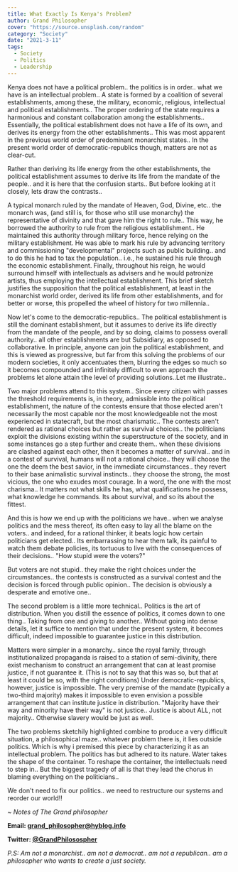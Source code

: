 ```yaml
---
title: What Exactly Is Kenya's Problem?
author: Grand Philosopher
cover: "https://source.unsplash.com/random"
category: "Society"
date: "2021-3-11"
tags:
  - Society
  - Politics
  - Leadership
---
```


Kenya does not have a political problem.. the politics is in order.. what we have is an intellectual problem..
A state is formed by a coalition of several establishments, among these, the military, economic, religious, intellectual and political establishments..
The proper ordering of the state requires a harmonious and constant collaboration among the establishments..
Essentially, the political establishment does not have a life of its own, and derives its energy from the other establishments.. This was most apparent in the previous world order of predominant monarchist states..
In the present world order of democratic-republics though, matters are not as clear-cut.

Rather than deriving its life energy from the other establishments, the political establishment assumes to derive its life from the mandate of the people.. and it is here that the confusion starts.. But before looking at it closely, lets draw the contrasts..

A typical monarch ruled by the mandate of Heaven, God, Divine, etc.. the monarch was, (and still is, for those who still use monarchy) the representative of divinity and that gave him the right to rule.. This way, he borrowed the authority to rule from the religious establishment.. He maintained this authority through military force, hence relying on the military establishment. He was able to mark his rule by advancing territory and commissioning "developmental" projects such as public building.. and to do this he had to tax the population.. i.e., he sustained his rule through the economic establishment. Finally, throughout his reign, he would surround himself with intellectuals as advisers and he would patronize artists, thus employing the intellectual establishment.
This brief sketch justifies the supposition that the political establishment, at least in the monarchist world order, derived its life from other establishments, and for better or worse, this propelled the wheel of history for two millennia..

Now let's come to the democratic-republics.. The political establishment is still the dominant establishment, but it assumes to derive its life directly from the mandate of the people, and by so doing, claims to possess overall authority.. all other establishments are but Subsidiary, as opposed to collaborative. In principle, anyone can join the political establishment, and this is viewed as progressive, but far from this solving the problems of our modern societies, it only accentuates them, blurring the edges so much so it becomes compounded and infinitely difficult to even approach the problems let alone attain tlhe level of providing solutions..Let me illustrate..

Two major problems attend to this system.. Since every citizen with passes the threshold requirements is, in theory, admissible into the political establishment, the nature of the contests ensure that those elected aren't necessarily the most capable nor the most knowledgeable not the most experienced in statecraft, but the most charismatic.. The contests aren't rendered as rational choices but rather as survival choices.. the politicians exploit the divisions existing within the superstructure of the society, and in some instances go a step further and create them.. when these divisions are clashed against each other, then it becomes a matter of survival.. and in a contest of survival, humans will not a rational choice.. they will choose the one the deem the best savior, in the immediate circumstances.. they revert to their base animalistic survival instincts.. they choose the strong, the most vicious, the one who exudes most courage. In a word, the one with the most charisma.. It matters not what skills he has, what qualifications he possess, what knowledge he commands. Its about survival, and so its about the fittest.

And this is how we end up with the politicians we have.. when we analyse politics and the mess thereof, its often easy to lay all the blame on the voters.. and indeed, for a rational thinker, it beats logic how certain politicians get elected.. Its embarrassing to hear them talk, its painful to watch them debate policies, its tortuous to live with the consequences of their decisions.. "How stupid were the voters?"

But voters are not stupid.. they make the right choices under the circumstances.. the contests is constructed as a survival contest and the decision is forced through public opinion.. The decision is obviously a desperate and emotive one..

The second problem is a little more technical.. Politics is the art of distribution. When you distill the essence of politics, it comes down to one thing.. Taking from one and giving to another.. Without going into dense details, let it suffice to mention that under the present system, it becomes difficult, indeed impossible to guarantee justice in this distribution.

Matters were simpler in a monarchy.. since the royal family, through institutionalized propaganda is raised to a station of semi-divinity, there exist mechanism to construct an arrangement that can at least promise justice, if not guarantee it. (This is not to say that this was so, but that at least it could be so, with the right conditions)
Under democratic-republics, however, justice is impossible. The very premise of the mandate (typically a two-third majority) makes it impossible to even envision a possible arrangement that can institute justice in distribution. "Majority have their way and minority have their way" is not justice.. Justice is about ALL, not majority.. Otherwise slavery would be just as well.

The two problems sketchily highlighted combine to produce a very difficult situation, a philosophical maze..
whatever problem there is, it lies outside politics. Which is why i premised this piece by characterizing it as an intellectual problem. The politics has but adhered to its nature. Water takes the shape of the container. To reshape the container, the intellectuals need to step in.. But the biggest tragedy of all is that they lead the chorus in blaming everything on the politicians..

We don't need to fix our politics.. we need to restructure our systems and reorder our world!!

_~ Notes of The Grand philosopher_

**Email: [grand_philosopher@hyblog.info](mailto:grand_philosopher@hyblog.info)**

**Twitter: [@GrandPhilosospher](https://twitter.com/GranPhilosopher)**

_P.S: Am not a monarchist.. am not a democrat.. am not a republican.. am a philosopher who wants to create a just society._
